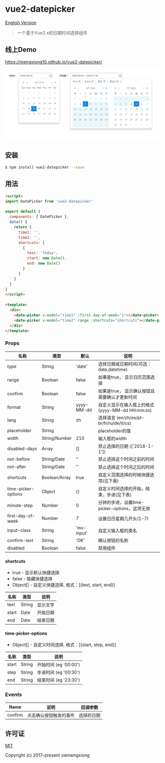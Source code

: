 # vue2-datepicker

[English Version](https://github.com/mengxiong10/vue2-datepicker/blob/master/README_CN.md)

> 一个基于Vue2.x的日期时间选择组件

## 线上Demo
<https://mengxiong10.github.io/vue2-datepicker/>

![image](https://github.com/mengxiong10/vue2-datepicker/raw/master/screenshot/demo.PNG)

## 安装

```bash
$ npm install vue2-datepicker --save
```

## 用法

```html
<script>
import DatePicker from 'vue2-datepicker'

export default {
  components: { DatePicker },
  data() {
    return {
      time1: '',
      time2: '',
      shortcuts: [
        {
          text: 'Today',
          start: new Date(),
          end: new Date()
        }
      ]
    }
  }
}
</script>

<template>
  <div>
    <date-picker v-model="time1" :first-day-of-week="1"></date-picker>
    <date-picker v-model="time2" range :shortcuts="shortcuts"></date-picker>
  </div>
</template>
```
### Props

| 名称                 | 类型           | 默认        | 说明                                       
|---------------------|---------------|-------------|------------------------------------------- 
| type                | String        | 'date'      | 选择日期或日期时间(可选：date,datetime)       
| range               | Boolean       | false       | 如果是true， 显示日历范围选择                  
| confirm             | Boolean       | false       | 如果是true， 显示确认按钮且需要确认才更新时间     
| format              | String        | yyyy-MM-dd  | 自定义显示在输入框上的格式(yyyy-MM-dd HH:mm:ss) 
| lang                | String        | zh          | 选择语言 (en/zh/es/pt-br/fr/ru/de/it/cs)     
| placeholder         | String        |             | placeholder的值                              
| width               | String/Number | 210         | 输入框的width                                 
| disabled-days       | Array         | []          | 禁止选择的日期 (['2018-1-1'])                  
| not-before          | String/Date   | ''          | 禁止选择这个时间之前的时间                       
| not-after           | String/Date   | ''          | 禁止选择这个时间之后的时间                       
| shortcuts           | Boolean/Array | true        | 自定义范围选择的时候快捷选项(见下表)               
| time-picker-options | Object        | {}          | 自定义时间选择的开始，结束，步进(见下表)           
| minute-step         | Number        | 0           | 分钟的步进，设置time-picker-options，这项无效    
| first-day-of-week   | Number        | 7           | 设置日历星期几开头(1-7)                         
| input-class         | String        | 'mx-input'  | 自定义输入框的类名                              
| confirm-text        | String        | 'OK'        | 确认按钮的名称
| disabled            | Boolean       | false       | 禁用组件                           

#### shortcuts
* true -      显示默认快捷选择
* false -     隐藏快捷选择
* Object[] -  自定义快捷选择, 格式：[{text, start, end}]

| 名称             | 类型          |  说明           |
|-----------------|---------------|----------------|
| text            | String        | 显示文字         |
| start           | Date          | 开始日期         |
| end             | Date          | 结束日期         |

#### time-picker-options
* Object[] -  自定义时间选择, 格式：[{start, step, end}]

| 名称             | 类型           |  说明                 |
|-----------------|---------------|-----------------------|
| start           | String        | 开始时间 (eg '00:00')   |
| step            | String        | 步进时间  (eg '00:30')  |
| end             | String        | 结束时间   (eg '23:30') |


### Events
| Name            | 说明                          |  回调参数    |
|-----------------|------------------------------|-------------|
| confirm         | 点击确认按钮触发的事件           | 选择的日期    |

## 许可证

[MIT](https://github.com/mengxiong10/vue2-datepicker/blob/master/LICENSE)

Copyright (c) 2017-present xiemengxiong
